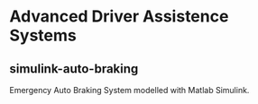 # Advanced Driver Assistence Systems


## simulink-auto-braking
Emergency Auto Braking System modelled with Matlab Simulink.
